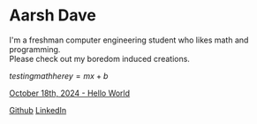 # Aarsh Dave

I'm a freshman computer engineering student who likes math and programming.  
Please check out my boredom induced creations.

$testing math here y = mx + b$

[October 18th, 2024 - Hello World](https://github.com/a4rsh/blog/blob/main/10-18-2024.md)

[Github](https://github.com/a4rsh)
[LinkedIn](https://linkedin.com/in/andave)
